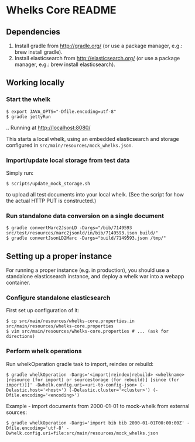 # Whelks Core README


## Dependencies

1. Install gradle from <http://gradle.org/> (or use a package manager, e.g.: brew install gradle).
2. Install elasticsearch from <http://elasticsearch.org/> (or use a package manager, e.g.: brew install elasticsearch).


## Working locally

### Start the whelk

    $ export JAVA_OPTS="-Dfile.encoding=utf-8"
    $ gradle jettyRun

.. Running at <http://localhost:8080/>

This starts a local whelk, using an embedded elasticsearch and storage configured in `src/main/resources/mock_whelks.json`.

### Import/update local storage from test data

Simply run:

    $ scripts/update_mock_storage.sh

to upload all test documents into your local whelk. (See the script for how the actual HTTP PUT is constructed.)

### Run standalone data conversion on a single document

    $ gradle convertMarc2JsonLD -Dargs="/bib/7149593 src/test/resources/marc2jsonld/in/bib/7149593.json build/"
    $ gradle convertJsonLD2Marc -Dargs="build/7149593.json /tmp/"


## Setting up a proper instance

For running a proper instance (e.g. in production), you should use a standalone elasticsearch instance, and deploy a whelk war into a webapp container.

### Configure standalone elasticsearch

First set up configuration of it:

    $ cp src/main/resources/whelks-core.properties.in src/main/resources/whelks-core.properties
    $ vim src/main/resources/whelks-core.properties # ... (ask for directions)

### Perform whelk operations

Run whelkOperation gradle task to import, reindex or rebuild:

    $ gradle whelkOperation -Dargs='<import|reindex|rebuild> <whelkname> [resource (for import) or sourcestorage (for rebuild)] [since (for import)]]' -Dwhelk.config.uri=<uri-to-config-json> (-Delastic.host='<host>') (-Delastic.cluster='<cluster>') (-Dfile.encoding='<encoding>')

Example - import documents from 2000-01-01 to mock-whelk from external sources:

    $ gradle whelkOperation -Dargs='import bib bib 2000-01-01T00:00:00Z' -Dfile.encoding='utf-8' -Dwhelk.config.uri=file:src/main/resources/mock_whelks.json

